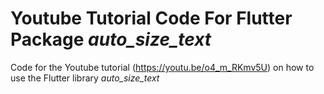 # Youtube Tutorial Code For Flutter Package *auto_size_text*
Code for the Youtube tutorial (https://youtu.be/o4_m_RKmv5U) on how to use the Flutter library *auto_size_text*
